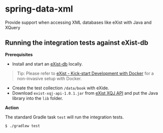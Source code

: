 # spring-data-xml
Provide support when accessing XML databases like eXist with Java and XQuery

## Running the integration tests against eXist-db

**Prerequisites**

* Install and start an [eXist-db](http://exist-db.org/exist/apps/homepage/index.html) locally.

> Tip: Please refer to [eXist - Kick-start Development with Docker](https://devops.datenkollektiv.de/exist-kick-start-development-with-docker.html) for a non-invasive setup with Docker.

* Create the test collection `/data/book` with eXide.
* Download `exist-xqj-api-1.0.1.jar` from [eXist XQJ API](http://xqj.net/exist/) and put the Java library into the `lib` folder.

**Action**

The standard Gradle task `test` will run the integration tests.

```bash
$ ./gradlew test
```
